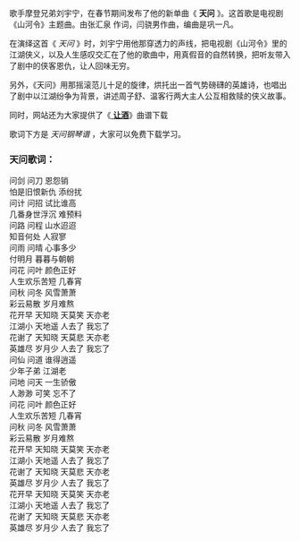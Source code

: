 

歌手摩登兄弟刘宇宁，在春节期间发布了他的新单曲《 **天问** 》。这首歌是电视剧《山河令》主题曲。由张汇泉 作词，闫骁男作曲，编曲是巩一凡。

在演绎这首《 _天问_
》时，刘宇宁用他那穿透力的声线，把电视剧《山河令》里的江湖侠义，以及人生感叹交汇在了他的歌曲中，用真假音的自然转换，把听友带入了剧中的侠客恩仇，让人回味无穷。

另外，《天问》用那摇滚范儿十足的旋律，烘托出一首气势磅礴的英雄诗，也唱出了剧中以江湖纷争为背景，讲述周子舒、温客行两大主人公互相救赎的侠义故事。

同时，网站还为大家提供了《[ **让酒**](Music-9612-让酒-沙海插曲.html "让酒")》曲谱下载

歌词下方是 _天问钢琴谱_ ，大家可以免费下载学习。

### 天问歌词：

问剑 问刀 恩怨销  
怕是旧恨新仇 添纷扰  
问计 问招 试比谁高  
几番身世浮沉 难预料  
问路 问程 山水迢迢  
知音何处 人寂寥  
问雨 问晴 心事多少  
付明月 暮暮与朝朝  
问花 问叶 颜色正好  
人生欢乐苦短 几春宵  
问秋 问冬 风雪萧萧  
彩云易散 岁月难熬  
花开早 天知晓 天莫笑 天亦老  
江湖小 天地遥 人去了 我忘了  
花谢了 天知晓 天莫悲 天亦老  
英雄尽 岁月少 人去了 我忘了  
问仙 问道 谁得逍遥  
少年子弟 江湖老  
问地 问天 一生骄傲  
人渺渺 可笑 忘不了  
问花 问叶 颜色正好  
人生欢乐苦短 几春宵  
问秋 问冬 风雪萧萧  
彩云易散 岁月难熬  
花开早 天知晓 天莫笑 天亦老  
江湖小 天地遥 人去了 我忘了  
花谢了 天知晓 天莫悲 天亦老  
英雄尽 岁月少 人去了 我忘了  
花开早 天知晓 天莫笑 天亦老  
江湖小 天地遥 人去了 我忘了  
花谢了 天知晓 天莫悲 天亦老  
英雄尽 岁月少 人去了 我忘了

